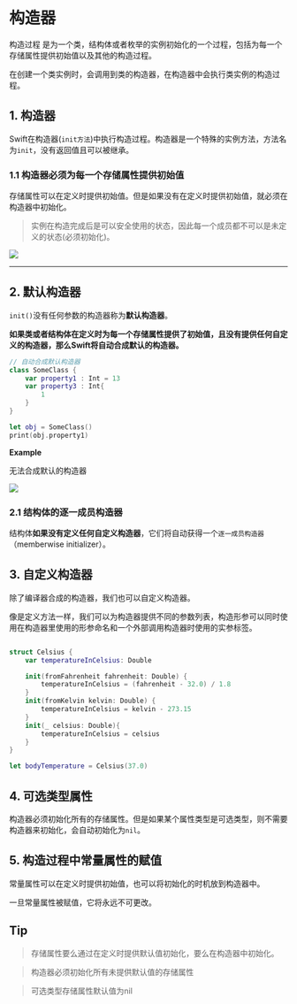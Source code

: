 # 构造器

构造过程 是为一个类，结构体或者枚举的实例初始化的一个过程，包括为每一个存储属性提供初始值以及其他的构造过程。

在创建一个类实例时，会调用到类的构造器，在构造器中会执行类实例的构造过程。


## 1. 构造器 

Swift在构造器(`init方法`)中执行构造过程。构造器是一个特殊的实例方法，方法名为`init`，没有返回值且可以被继承。

### 1.1 构造器必须为每一个存储属性提供初始值

存储属性可以在定义时提供初始值。但是如果没有在定义时提供初始值，就必须在构造器中初始化。

> 实例在构造完成后是可以安全使用的状态，因此每一个成员都不可以是未定义的状态(必须初始化)。

![](https://gitee.com/existorlive/exist-or-live-pic/raw/master/%E6%88%AA%E5%B1%8F2020-12-09%20%E4%B8%8A%E5%8D%8812.22.31.png)

---

## 2. 默认构造器

`init()`没有任何参数的构造器称为**默认构造器**。

**如果类或者结构体在定义时为每一个存储属性提供了初始值，且没有提供任何自定义的构造器，那么Swift将自动合成默认的构造器。**

```swift
// 自动合成默认构造器
class SomeClass {
    var property1 : Int = 13
    var property3 : Int{
        1
    }
}

let obj = SomeClass()
print(obj.property1)
```

**Example**

无法合成默认的构造器

![](https://gitee.com/existorlive/exist-or-live-pic/raw/master/%E6%88%AA%E5%B1%8F2020-12-09%20%E4%B8%8A%E5%8D%8812.33.07.png)

### 2.1 结构体的逐一成员构造器

结构体**如果没有定义任何自定义构造器**，它们将自动获得一个`逐一成员构造器`（memberwise initializer）。


## 3. 自定义构造器

除了编译器合成的构造器，我们也可以自定义构造器。

像是定义方法一样，我们可以为构造器提供不同的参数列表，构造形参可以同时使用在构造器里使用的形参命名和一个外部调用构造器时使用的实参标签。

```swift

struct Celsius {
    var temperatureInCelsius: Double

    init(fromFahrenheit fahrenheit: Double) {
        temperatureInCelsius = (fahrenheit - 32.0) / 1.8
    }
    init(fromKelvin kelvin: Double) {
        temperatureInCelsius = kelvin - 273.15
    }
    init(_ celsius: Double){
        temperatureInCelsius = celsius
    }
}

let bodyTemperature = Celsius(37.0)
```


## 4. 可选类型属性

构造器必须初始化所有的存储属性。但是如果某个属性类型是可选类型，则不需要构造器来初始化，会自动初始化为`nil`。

## 5. 构造过程中常量属性的赋值

常量属性可以在定义时提供初始值，也可以将初始化的时机放到构造器中。

一旦常量属性被赋值，它将永远不可更改。


## Tip 

> 存储属性要么通过在定义时提供默认值初始化，要么在构造器中初始化。

> 构造器必须初始化所有未提供默认值的存储属性

> 可选类型存储属性默认值为nil








